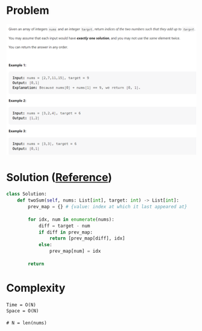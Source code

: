 # Problem
![](../problems/1-two-sum.png)

# Solution ([Reference](https://youtu.be/KLlXCFG5TnA))
```python
class Solution:
    def twoSum(self, nums: List[int], target: int) -> List[int]:
        prev_map = {} # {value: index at which it last appeared at}

        for idx, num in enumerate(nums):
            diff = target - num
            if diff in prev_map:
                return [prev_map[diff], idx]
            else:
                prev_map[num] = idx
        
        return
```

# Complexity
```
Time = O(N)
Space = O(N)

# N = len(nums)
```